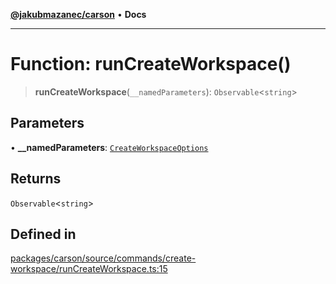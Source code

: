 [**@jakubmazanec/carson**](../README.md) • **Docs**

---

# Function: runCreateWorkspace()

> **runCreateWorkspace**(`__namedParameters`): `Observable`\<`string`\>

## Parameters

• **\_\_namedParameters**: [`CreateWorkspaceOptions`](../type-aliases/CreateWorkspaceOptions.md)

## Returns

`Observable`\<`string`\>

## Defined in

[packages/carson/source/commands/create-workspace/runCreateWorkspace.ts:15](https://github.com/jakubmazanec/tools/blob/d628f137f5fc7b1bea261e1e59d468d8339ed884/packages/carson/source/commands/create-workspace/runCreateWorkspace.ts#L15)
